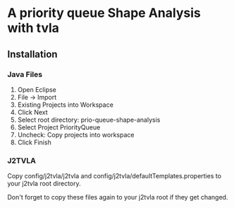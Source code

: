 A priority queue Shape Analysis with tvla
==========================================
## Installation
### Java Files
1. Open Eclipse
2. File -> Import
3. Existing Projects into Workspace
4. Click Next
5. Select root directory: prio-queue-shape-analysis
6. Select Project PriorityQueue
7. Uncheck: Copy projects into workspace
8. Click Finish

### J2TVLA
Copy config/j2tvla/j2tvla and config/j2tvla/defaultTemplates.properties to your j2tvla root directory.

Don't forget to copy these files again to your j2tvla root if they get changed.
